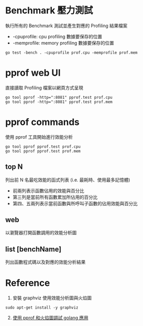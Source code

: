# Benchmark 壓力測試

執行所有的 Benchmark 測試並產生對應的 Profiling 結果檔案
 - -cpuprofile: cpu profiling 數據要保存的位置
 - -memprofile: memory profiling 數據要保存的位置
```
go test -bench . -cpuprofile prof.cpu -memprofile prof.mem
```


# pprof web UI
直接讀取 Profiling 檔案以網頁方式呈現

```
go tool pprof -http=":8081" pprof.test prof.cpu
go tool pprof -http=":8081" pprof.test prof.mem
```


# pprof commands

使用 pprof 工具開始進行效能分析
```
go tool pprof pprof.test prof.cpu
go tool pprof pprof.test prof.mem
```
## top N
列出前 N 名最吃效能的函式列表 (i.e. 最耗時、使用最多記憶體)
 - 前兩列表示函數佔用的效能與百分比
 - 第三列是當前所有函數累加所佔用的百分比
 - 第四、五兩列表示當前函數與所呼叫子函數的佔用效能與百分比

## web
以瀏覽器打開函數調用的效能分析圖

## list [benchName]
列出函數程式碼以及對應的效能分析結果


# Reference

1. 安裝 graphviz 使用效能分析圖與火焰圖
```
sudo apt-get install -y graphviz
```

2. [使用 pprof 和火焰圖調試 golang 應用](https://cizixs.com/2017/09/11/profiling-golang-program/)